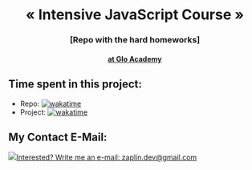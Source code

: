 <h1 align="center">« Intensive JavaScript Course »</h1>
<h3 align="center">[Repo with the hard homeworks]</h3>
<h4 align="center"><a href="https://glo.academy/jscript/" target="_blank">at Glo Academy</a></h4>

## Time spent in this project:
* Repo: [![wakatime](https://wakatime.com/badge/github/alienat3d/glo-js-course-hard-homework.svg)](https://wakatime.com/badge/github/alienat3d/glo-js-course-hard-homework)
* Project: [![wakatime](https://wakatime.com/badge/user/f37ab12b-d024-4d9e-ae52-28518e6bcaf7/project/a7bbb185-efac-4d99-a38a-8946ff800286.svg)](https://wakatime.com/badge/user/f37ab12b-d024-4d9e-ae52-28518e6bcaf7/project/a7bbb185-efac-4d99-a38a-8946ff800286)

## My Contact E-Mail:

<a href="mailto:zaplin.dev@gmail.com"><img src="https://github.com/alienat3d/icons-for-github/blob/dev/send-email.svg">Interested? Write me an e-mail: zaplin.dev@gmail.com</a>